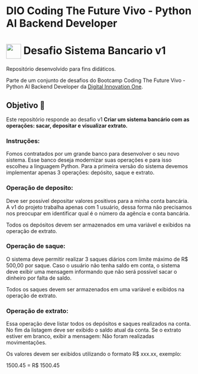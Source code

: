 # DIO Coding The Future Vivo - Python AI Backend Developer

<h1>
    <a href="https://www.dio.me/">
     <img align="center" width="40px" src="https://hermes.digitalinnovation.one/assets/diome/logo-minimized.png"></a>
    <span> Desafio Sistema Bancario v1 </span>
</h1>

Repositório desenvolvido para fins didáticos. 

Parte de um conjunto de desafios do Bootcamp Coding The Future Vivo - Python AI Backend Developer da [Digital Innovation One](https://www.dio.me/).


## Objetivo 🎯

Este repositório responde ao desafio v1  **Criar um sistema bancário com as operações: sacar, depositar e visualizar extrato.** 

### Instruções:

Fomos contratados por um grande banco para desenvolver o seu novo sistema. Esse banco deseja modernizar suas operações e para isso escolheu a linguagem Python. Para a primeira versão do sistema devemos implementar apenas 3 operações: depósito, saque e extrato.

### Operação de deposito:
Deve ser possível depositar valores positivos para a minha conta bancária. A v1 do projeto trabalha apenas com 1 usuário, dessa forma não precisamos nos preocupar em identificar qual é o número da agência e conta bancária. 

Todos os depósitos devem ser armazenados em uma variável e exibidos na operação de extrato.

### Operação de saque:

O sistema deve permitir realizar 3 saques diários com limite máximo de R$ 500,00 por saque. Caso o usuário não tenha saldo em conta, o sistema deve exibir uma mensagem informando que não será possível sacar o dinheiro por falta de saldo. 

Todos os saques devem ser armazenados em uma variável e exibidos na operação de extrato.

### Operação de extrato:

Essa operação deve listar todos os depósitos e saques realizados na conta. 
No fim da listagem deve ser exibido o saldo atual da conta. Se o extrato estiver em branco, exibir a mensagem: Não foram realizadas movimentações.

Os valores devem ser exibidos utilizando o formato R$ xxx.xx, exemplo:

1500.45 = R$ 1500.45
